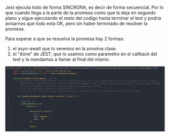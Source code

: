 Jest ejecuta todo de forma SINCRONA, es decir de forma secuencial. Por lo que cuando llega a la parte de la promesa como que la deja en segundo plano y sigue ejecutando el resto del codigo hasta terminar el test y podria avisarnos que todo esta OK, pero sin haber terminado de resolver la promesa. 

Para esperar a que se resuelva la promesa hay 2 formas: 
1) el asyn-await que lo veremos en la proxima clase.
2) el "done" de JEST, que lo usamos como parametro en el callback del test y la mandamos a llamar al final del mismo.

![alt text](image-3.png)
